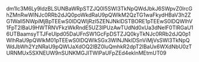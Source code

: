 dm1lc3M6Ly9ldzBLSUNBaWRpSTZJQ0l5SWl3TkNpQWdJbkJ6SWpvZ0lrcGhZMnRwWlNJc0RRb2dJQ0poWkdRaU9pQWlkM2QzTG1waFkydHBaV3h2ZG1Wall5NWpiMjBpTEEwS0lDQWljRzl5ZENJNklDSTBORE1pTEEwS0lDQWlhV1FpT2lBaU9HWTRNVFkzWkRndE5UZ3lPUzAwTUdNd0xUa3dNelF0TlRGaU16UTBaamsyTTJFeUlpd05DaUFnSW1GcFpDSTZJQ0kyTkNJc0RRb2dJQ0p1WlhRaU9pQWlkM01pTEEwS0lDQWlkSGx3WlNJNklDSnViMjVsSWl3TkNpQWdJbWh2YzNRaU9pQWlJaXdOQ2lBZ0luQmhkR2dpT2lBaUx6WXdNbU0zTURNMUx5SXNEUW9nSUNKMGJITWlPaUFpZEd4eklnMEtmUT09
